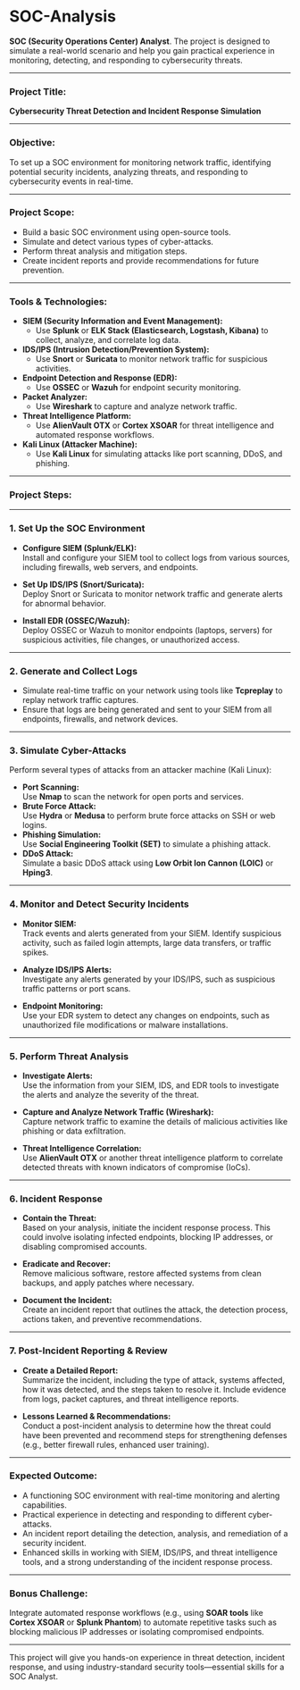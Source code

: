 # SOC-Analysis

**SOC (Security Operations Center) Analyst**. The project is designed to simulate a real-world scenario and help you gain practical experience in monitoring, detecting, and responding to cybersecurity threats.

---

### **Project Title:**  
**Cybersecurity Threat Detection and Incident Response Simulation**

---

### **Objective:**  
To set up a SOC environment for monitoring network traffic, identifying potential security incidents, analyzing threats, and responding to cybersecurity events in real-time.

---

### **Project Scope:**  
- Build a basic SOC environment using open-source tools.
- Simulate and detect various types of cyber-attacks.
- Perform threat analysis and mitigation steps.
- Create incident reports and provide recommendations for future prevention.

---

### **Tools & Technologies:**
- **SIEM (Security Information and Event Management):**  
  - Use **Splunk** or **ELK Stack (Elasticsearch, Logstash, Kibana)** to collect, analyze, and correlate log data.
- **IDS/IPS (Intrusion Detection/Prevention System):**  
  - Use **Snort** or **Suricata** to monitor network traffic for suspicious activities.
- **Endpoint Detection and Response (EDR):**  
  - Use **OSSEC** or **Wazuh** for endpoint security monitoring.
- **Packet Analyzer:**  
  - Use **Wireshark** to capture and analyze network traffic.
- **Threat Intelligence Platform:**  
  - Use **AlienVault OTX** or **Cortex XSOAR** for threat intelligence and automated response workflows.
- **Kali Linux (Attacker Machine):**  
  - Use **Kali Linux** for simulating attacks like port scanning, DDoS, and phishing.

---

### **Project Steps:**

---

### **1. Set Up the SOC Environment**
- **Configure SIEM (Splunk/ELK):**  
  Install and configure your SIEM tool to collect logs from various sources, including firewalls, web servers, and endpoints.
  
- **Set Up IDS/IPS (Snort/Suricata):**  
  Deploy Snort or Suricata to monitor network traffic and generate alerts for abnormal behavior.
  
- **Install EDR (OSSEC/Wazuh):**  
  Deploy OSSEC or Wazuh to monitor endpoints (laptops, servers) for suspicious activities, file changes, or unauthorized access.

---

### **2. Generate and Collect Logs**
- Simulate real-time traffic on your network using tools like **Tcpreplay** to replay network traffic captures.
- Ensure that logs are being generated and sent to your SIEM from all endpoints, firewalls, and network devices.

---

### **3. Simulate Cyber-Attacks**
Perform several types of attacks from an attacker machine (Kali Linux):
- **Port Scanning:**  
  Use **Nmap** to scan the network for open ports and services.
- **Brute Force Attack:**  
  Use **Hydra** or **Medusa** to perform brute force attacks on SSH or web logins.
- **Phishing Simulation:**  
  Use **Social Engineering Toolkit (SET)** to simulate a phishing attack.
- **DDoS Attack:**  
  Simulate a basic DDoS attack using **Low Orbit Ion Cannon (LOIC)** or **Hping3**.

---

### **4. Monitor and Detect Security Incidents**
- **Monitor SIEM:**  
  Track events and alerts generated from your SIEM. Identify suspicious activity, such as failed login attempts, large data transfers, or traffic spikes.
  
- **Analyze IDS/IPS Alerts:**  
  Investigate any alerts generated by your IDS/IPS, such as suspicious traffic patterns or port scans.
  
- **Endpoint Monitoring:**  
  Use your EDR system to detect any changes on endpoints, such as unauthorized file modifications or malware installations.

---

### **5. Perform Threat Analysis**
- **Investigate Alerts:**  
  Use the information from your SIEM, IDS, and EDR tools to investigate the alerts and analyze the severity of the threat.
  
- **Capture and Analyze Network Traffic (Wireshark):**  
  Capture network traffic to examine the details of malicious activities like phishing or data exfiltration.

- **Threat Intelligence Correlation:**  
  Use **AlienVault OTX** or another threat intelligence platform to correlate detected threats with known indicators of compromise (IoCs).

---

### **6. Incident Response**
- **Contain the Threat:**  
  Based on your analysis, initiate the incident response process. This could involve isolating infected endpoints, blocking IP addresses, or disabling compromised accounts.
  
- **Eradicate and Recover:**  
  Remove malicious software, restore affected systems from clean backups, and apply patches where necessary.
  
- **Document the Incident:**  
  Create an incident report that outlines the attack, the detection process, actions taken, and preventive recommendations.

---

### **7. Post-Incident Reporting & Review**
- **Create a Detailed Report:**  
  Summarize the incident, including the type of attack, systems affected, how it was detected, and the steps taken to resolve it. Include evidence from logs, packet captures, and threat intelligence reports.
  
- **Lessons Learned & Recommendations:**  
  Conduct a post-incident analysis to determine how the threat could have been prevented and recommend steps for strengthening defenses (e.g., better firewall rules, enhanced user training).

---

### **Expected Outcome:**
- A functioning SOC environment with real-time monitoring and alerting capabilities.
- Practical experience in detecting and responding to different cyber-attacks.
- An incident report detailing the detection, analysis, and remediation of a security incident.
- Enhanced skills in working with SIEM, IDS/IPS, and threat intelligence tools, and a strong understanding of the incident response process.

---

### **Bonus Challenge:**
Integrate automated response workflows (e.g., using **SOAR tools** like **Cortex XSOAR** or **Splunk Phantom**) to automate repetitive tasks such as blocking malicious IP addresses or isolating compromised endpoints.

---

This project will give you hands-on experience in threat detection, incident response, and using industry-standard security tools—essential skills for a SOC Analyst.
